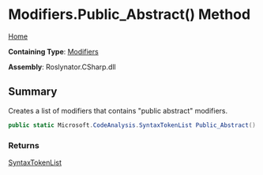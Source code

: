# Modifiers\.Public\_Abstract\(\) Method

[Home](../../../../README.md)

**Containing Type**: [Modifiers](../README.md)

**Assembly**: Roslynator\.CSharp\.dll

## Summary

Creates a list of modifiers that contains "public abstract" modifiers\.

```csharp
public static Microsoft.CodeAnalysis.SyntaxTokenList Public_Abstract()
```

### Returns

[SyntaxTokenList](https://docs.microsoft.com/en-us/dotnet/api/microsoft.codeanalysis.syntaxtokenlist)

